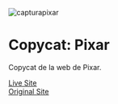 ![capturapixar](https://user-images.githubusercontent.com/129302754/230746352-ed3ec0d6-a611-413d-a425-ca56a0a02c0f.png)

# Copycat: Pixar
Copycat de la web de Pixar.

<a href="https://alejandroochandodev.github.io/pixar/" target="_blank">Live Site</a><br>
<a href="https://www.pixar.com/">Original Site<a>

